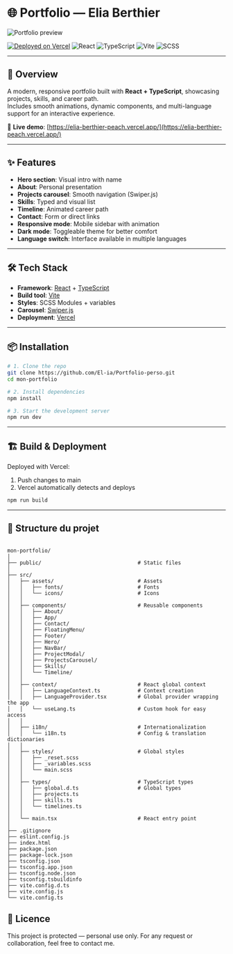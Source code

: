 # 🌐 Portfolio — Elia Berthier

![Portfolio preview](docs/preview-readme.png)

[![Deployed on Vercel](https://img.shields.io/badge/Vercel-Live-black?logo=vercel)](https://elia-berthier.vercel.app)
![React](https://img.shields.io/badge/React-20232A?logo=react&logoColor=61dafb)
![TypeScript](https://img.shields.io/badge/TypeScript-3178C6?logo=typescript&logoColor=white)
![Vite](https://img.shields.io/badge/Vite-646CFF?logo=vite&logoColor=white)
![SCSS](https://img.shields.io/badge/SCSS-CC6699?logo=sass&logoColor=white)

---

## 📌 Overview

A modern, responsive portfolio built with **React + TypeScript**, showcasing projects, skills, and career path.  
Includes smooth animations, dynamic components, and multi-language support for an interactive experience.  

🚀 **Live demo**: [https://elia-berthier-peach.vercel.app/](https://elia-berthier-peach.vercel.app/)

---

## ✨ Features

- **Hero section**: Visual intro with name
- **About**: Personal presentation
- **Projects carousel**: Smooth navigation (Swiper.js)
- **Skills**: Typed and visual list
- **Timeline**: Animated career path
- **Contact**: Form or direct links
- **Responsive mode**: Mobile sidebar with animation
- **Dark mode**: Toggleable theme for better comfort
- **Language switch**: Interface available in multiple languages  

---

## 🛠️ Tech Stack

- **Framework**: [React](https://react.dev/) + [TypeScript](https://www.typescriptlang.org/)
- **Build tool**: [Vite](https://vitejs.dev/)
- **Styles**: SCSS Modules + variables
- **Carousel**: [Swiper.js](https://swiperjs.com/)
- **Deployment**: [Vercel](https://vercel.com/)

---

## 📦 Installation

```bash
# 1. Clone the repo
git clone https://github.com/El-ia/Portfolio-perso.git
cd mon-portfolio

# 2. Install dependencies
npm install

# 3. Start the development server
npm run dev
```

---

## 🏗️ Build & Deployment

Deployed with Vercel:
1.	Push changes to main
2.	Vercel automatically detects and deploys

```bash
npm run build
```

---

## 📂 Structure du projet

```plaintext

mon-portfolio/
│
├── public/                               # Static files
│
├── src/
│   ├── assets/                           # Assets
│   │   ├── fonts/                        # Fonts
│   │   └── icons/                        # Icons
│   │
│   ├── components/                       # Reusable components
│   │   ├── About/
│   │   ├── App/
│   │   ├── Contact/
│   │   ├── FloatingMenu/
│   │   ├── Footer/
│   │   ├── Hero/
│   │   ├── NavBar/
│   │   ├── ProjectModal/
│   │   ├── ProjectsCarousel/
│   │   ├── Skills/
│   │   └── Timeline/
│   │
│   ├── context/                          # React global context
│   │   ├── LanguageContext.ts            # Context creation
│   │   ├── LanguageProvider.tsx          # Global provider wrapping the app
│   │   └── useLang.ts                    # Custom hook for easy access
│   │
│   ├── i18n/                             # Internationalization
│   │   └── i18n.ts                       # Config & translation dictionaries
│   │
│   ├── styles/                           # Global styles
│   │   ├── _reset.scss
│   │   ├── _variables.scss
│   │   └── main.scss
│   │
│   ├── types/                            # TypeScript types
│   │   ├── global.d.ts                   # Global types
│   │   ├── projects.ts
│   │   ├── skills.ts
│   │   └── timelines.ts
│   │
│   └── main.tsx                          # React entry point
│
├── .gitignore
├── eslint.config.js
├── index.html
├── package.json
├── package-lock.json
├── tsconfig.json
├── tsconfig.app.json
├── tsconfig.node.json
├── tsconfig.tsbuildinfo
├── vite.config.d.ts
├── vite.config.js
└── vite.config.ts
```

## 📄 Licence

This project is protected — personal use only.
For any request or collaboration, feel free to contact me.
